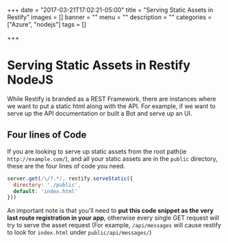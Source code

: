 +++
date = "2017-03-21T17:02:21-05:00"
title = "Serving Static Assets in Restify"
images = []
banner = ""
menu = ""
description = ""
categories = ["Azure", "nodejs"]
tags = []

+++

# Serving Static Assets in Restify NodeJS

While Restify is branded as a REST Framework, there are instances where we want to put a static html along with the API.  For example, if we want to serve up the API documentation or built a Bot and serve up an UI.

## Four lines of Code

If you are looking to serve up static assets from the root path(ie `http://example.com/`), and all your static assets are in the `public` directory, these are the four lines of code you need.

```js
server.get(/\/?.*/, restify.serveStatic({
  directory: './public',
  default: 'index.html'
}))
```

An important note is that you'll need to **put this code snippet as the very last route registration in your app**, otherwise every single GET request will try to serve the asset request (For example, `/api/messages` will cause restify to look for `index.html` under `public/api/messages/`)
